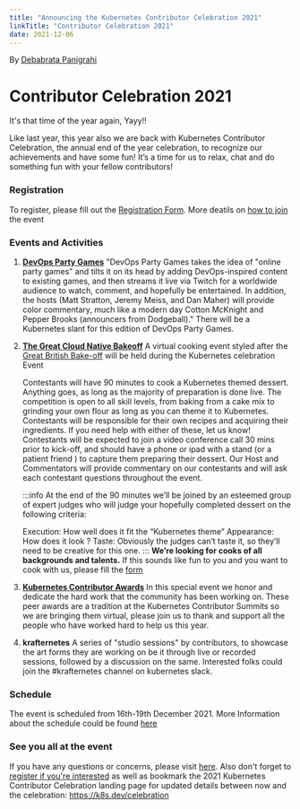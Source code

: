 ```yaml
---
title: "Announcing the Kubernetes Contributor Celebration 2021"
linkTitle: "Contributor Celebration 2021"
date: 2021-12-06
---
```


By [Debabrata Panigrahi](https://twitter.com/debaelopedev)

# Contributor Celebration 2021

It's that time of the year again, Yayy!!

Like last year, this year also we are back with Kubernetes Contributor Celebration, the annual end of the year celebration, to recognize our achievements and have some fun! It’s a time for us to relax, chat and do something fun with your fellow contributors!

### Registration
To register, please fill out the [Registration Form](https://docs.google.com/forms/d/e/1FAIpQLSdRIboKulEPf7jVgRH3iTVwS4PEk6k0htcOs1eSG2OBmkxEjg/viewform).
More deatils on [how to join](https://www.kubernetes.dev/events/kcc2021/how-to-join/) the event 

### Events and Activities
1. [**DevOps Party Games**](https://www.kubernetes.dev/events/kcc2021/activities/#most-extreme-kubernetes-challenge---devops-party-game)
 "DevOps Party Games takes the idea of "online party games" and tilts it on its head by adding DevOps-inspired content to existing games, and then streams it live via Twitch for a worldwide audience to watch, comment, and hopefully be entertained. In addition, the hosts (Matt Stratton, Jeremy Meiss, and Dan Maher) will provide color commentary, much like a modern day Cotton McKnight and Pepper Brooks (announcers from Dodgeball)." There will be a Kubernetes slant for this edition of DevOps Party Games.

2. **[The Great Cloud Native Bakeoff](https://www.youtube.com/watch?v=koT08purWDc)**
    A virtual cooking event styled after the [Great British Bake-off](https://en.wikipedia.org/wiki/The_Great_British_Bake_Off) will be held during the Kubernetes celebration Event 

    Contestants will have 90 minutes to cook a Kubernetes themed dessert. Anything goes, as long as the majority of preparation is done live.  The competition is open to all skill levels, from baking from a cake mix to grinding your own flour as long as you can theme it to Kubernetes.
    Contestants will be responsible for their own recipes and acquiring their ingredients. If you need help with either of these, let us know! 
    Contestants will be expected to join a video conference call 30 mins prior to kick-off, and should have a phone or ipad with a stand (or a patient friend ) to capture them preparing their dessert.
    Our Host and Commentators will provide commentary on our contestants and will ask each contestant questions throughout the event.

    :::info
    At the end of the 90 minutes we’ll be joined by an esteemed group of expert judges who will judge your hopefully completed dessert on the following criteria:

    Execution: How well does it fit the “Kubernetes theme”
    Appearance: How does it look ?
    Taste: Obviously the judges can’t taste it, so they’ll need to be creative for this one.
    :::
    **We’re looking for cooks of all backgrounds and talents.** If this sounds like fun to you and you want to cook with us, please fill the [form](https://docs.google.com/forms/d/e/1FAIpQLScmvXEFsdy0NzQofp198ShzupRPc4M5yDZYfdEMYPR4qD7aCw/viewform)

3. [**Kubernetes Contributor Awards**](https://www.kubernetes.dev/events/kcc2021/activities/#kubernetes-contributor-awards)
     In this special event we honor and dedicate the hard work that the community has been working on. These peer awards are a tradition at the Kubernetes Contributor Summits so we are bringing them virtual, please join us to thank and support all the people who have worked hard to help us this year. 
     
4. **krafternetes**
    A series of "studio sessions" by contributors, to showcase the art forms they are working on be it through live or recorded sessions, followed by a discussion on the same. Interested folks could join the #krafternetes channel on kubernetes slack. 

### Schedule
The event is scheduled from 16th-19th December 2021.
More Information about the schedule could be found [here](https://kcc2021.sched.com/)


### See you all at the event 
If you have any questions or concerns, please visit [here](https://www.kubernetes.dev/events/kcc2021/faq/). Also don't forget to [register if you're interested](https://forms.gle/oAppmLDggEEGx5tz5) as well as bookmark the 2021 Kubernetes Contributor Celebration landing page for updated details between now and the celebration: <https://k8s.dev/celebration>
